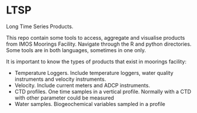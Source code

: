 # LTSP

Long Time Series Products.

This repo contain some tools to access, aggregate and visualise products from IMOS Moorings Facility. Navigate through the R and python directories. Some tools are in both languages, sometimes in one only.

It is important to know the types of products that exist in moorings facility:

- Temperature Loggers. Include temperature loggers, water quality instruments and velocity instruments. 
- Velocity. Include current meters and ADCP instruments. 
- CTD profiles. One time samples in a vertical profile. Normally with a CTD with other parameter could be measured
- Water samples. Biogeochemical variables sampled in a profile



